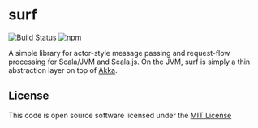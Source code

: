surf
====
[![Build Status](https://travis-ci.org/jokade/surf.svg?branch=master)](https://travis-ci.org/jokade/surf) [![npm](https://img.shields.io/npm/l/express.svg)]()

A simple library for actor-style message passing and request-flow processing for Scala/JVM and Scala.js.
On the JVM, surf is simply a thin abstraction layer on top of [Akka](http://akka.io).


License
-------
This code is open source software licensed under the [MIT License](http://opensource.org/licenses/MIT)
